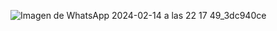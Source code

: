 ![Imagen de WhatsApp 2024-02-14 a las 22 17 49_3dc940ce](https://github.com/Cde571/detector_colores/assets/127961203/4bc22e8d-4eec-4c79-9cb6-19b3f9bbd681)

